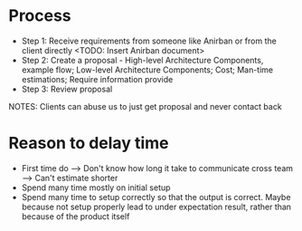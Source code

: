 # Process

- Step 1: Receive requirements from someone like Anirban or from the client directly <TODO: Insert Anirban document>
- Step 2: Create a proposal - High-level Architecture Components, example flow; Low-level Architecture Components; Cost; Man-time estimations; Require information provide
- Step 3: Review proposal

NOTES: Clients can abuse us to just get proposal and never contact back

# Reason to delay time

- First time do --> Don't know how long it take to communicate cross team --> Can't estimate shorter
- Spend many time mostly on initial setup
- Spend many time to setup correctly so that the output is correct. Maybe because not setup properly lead to under expectation result, rather than because of the product itself
